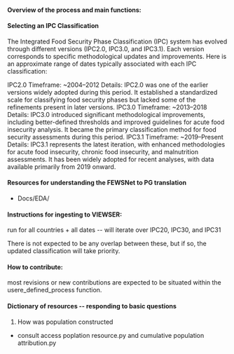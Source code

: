 

#### Overview of the process and main functions:

#### Selecting an IPC Classification
The Integrated Food Security Phase Classification (IPC) system has evolved through different versions (IPC2.0, IPC3.0, and IPC3.1). Each version corresponds to specific methodological updates and improvements. Here is an approximate range of dates typically associated with each IPC classification:

IPC2.0
Timeframe: ~2004–2012
Details:
IPC2.0 was one of the earlier versions widely adopted during this period.
It established a standardized scale for classifying food security phases but lacked some of the refinements present in later versions.
IPC3.0
Timeframe: ~2013–2018
Details:
IPC3.0 introduced significant methodological improvements, including better-defined thresholds and improved guidelines for acute food insecurity analysis.
It became the primary classification method for food security assessments during this period.
IPC3.1
Timeframe: ~2019–Present
Details:
IPC3.1 represents the latest iteration, with enhanced methodologies for acute food insecurity, chronic food insecurity, and malnutrition assessments.
It has been widely adopted for recent analyses, with data available primarily from 2019 onward.


#### Resources for understanding the FEWSNet to PG translation
- Docs/EDA/<process>


#### Instructions for ingesting to VIEWSER:

run for all countries + all dates -- will iterate over IPC20, IPC30, and IPC31

There is not expected to be any overlap between these, but if so, the updated classification will take priority. 

#### How to contribute:

most revisions or new contributions are expected to be situated within the usere_defined_process function. 


#### Dictionary of resources -- responding to basic questions

1. How was population constructed
- consult access poplation resource.py and cumulative population attribution.py

